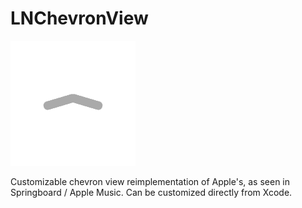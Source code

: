 # LNChevronView

<img src="Supplements/Screenshot.png" />

Customizable chevron view reimplementation of Apple's, as seen in Springboard / Apple Music. Can be customized directly from Xcode.